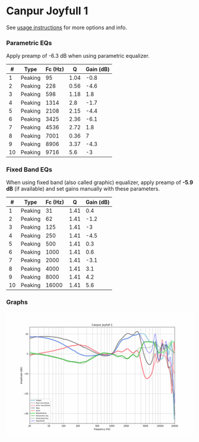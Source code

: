 # Canpur Joyfull 1
See [usage instructions](https://github.com/jaakkopasanen/AutoEq#usage) for more options and info.

### Parametric EQs
Apply preamp of -6.3 dB when using parametric equalizer.

|   # | Type    |   Fc (Hz) |    Q |   Gain (dB) |
|-----|---------|-----------|------|-------------|
|   1 | Peaking |        95 | 1.04 |        -0.8 |
|   2 | Peaking |       228 | 0.56 |        -4.6 |
|   3 | Peaking |       598 | 1.18 |         1.8 |
|   4 | Peaking |      1314 | 2.8  |        -1.7 |
|   5 | Peaking |      2108 | 2.15 |        -4.4 |
|   6 | Peaking |      3425 | 2.36 |        -6.1 |
|   7 | Peaking |      4536 | 2.72 |         1.8 |
|   8 | Peaking |      7001 | 0.36 |         7   |
|   9 | Peaking |      8906 | 3.37 |        -4.3 |
|  10 | Peaking |      9716 | 5.6  |        -3   |

### Fixed Band EQs
When using fixed band (also called graphic) equalizer, apply preamp of **-5.9 dB** (if available) and set gains manually with these parameters.

|   # | Type    |   Fc (Hz) |    Q |   Gain (dB) |
|-----|---------|-----------|------|-------------|
|   1 | Peaking |        31 | 1.41 |         0.4 |
|   2 | Peaking |        62 | 1.41 |        -1.2 |
|   3 | Peaking |       125 | 1.41 |        -3   |
|   4 | Peaking |       250 | 1.41 |        -4.5 |
|   5 | Peaking |       500 | 1.41 |         0.3 |
|   6 | Peaking |      1000 | 1.41 |         0.6 |
|   7 | Peaking |      2000 | 1.41 |        -3.1 |
|   8 | Peaking |      4000 | 1.41 |         3.1 |
|   9 | Peaking |      8000 | 1.41 |         4.2 |
|  10 | Peaking |     16000 | 1.41 |         5.6 |

### Graphs
![](./Canpur%20Joyfull%201.png)
